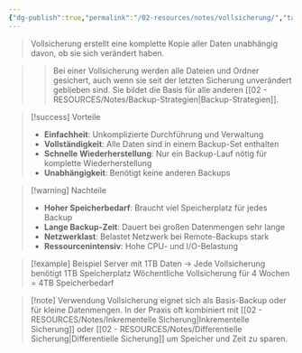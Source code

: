 ```yaml
---
{"dg-publish":true,"permalink":"/02-resources/notes/vollsicherung/","tags":["#informatik/backup/typ","#sicherheit/it-sicherheit"],"noteIcon":"","updated":"2025-09-27T02:14:13.479+02:00"}
---
```



>Vollsicherung erstellt eine komplette Kopie aller Daten unabhängig davon, ob sie sich verändert haben.

>>Bei einer Vollsicherung werden alle Dateien und Ordner gesichert, auch wenn sie seit der letzten Sicherung unverändert geblieben sind. Sie bildet die Basis für alle anderen [[02 - RESOURCES/Notes/Backup-Strategien\|Backup-Strategien]].

>[!success] Vorteile
>- **Einfachheit**: Unkomplizierte Durchführung und Verwaltung
>- **Vollständigkeit**: Alle Daten sind in einem Backup-Set enthalten
>- **Schnelle Wiederherstellung**: Nur ein Backup-Lauf nötig für komplette Wiederherstellung
>- **Unabhängigkeit**: Benötigt keine anderen Backups

>[!warning] Nachteile
>- **Hoher Speicherbedarf**: Braucht viel Speicherplatz für jedes Backup
>- **Lange Backup-Zeit**: Dauert bei großen Datenmengen sehr lange
>- **Netzwerklast**: Belastet Netzwerk bei Remote-Backups stark
>- **Ressourcenintensiv**: Hohe CPU- und I/O-Belastung

>[!example] Beispiel
>Server mit 1TB Daten → Jede Vollsicherung benötigt 1TB Speicherplatz
>Wöchentliche Vollsicherung für 4 Wochen = 4TB Speicherbedarf

>[!note] Verwendung
>Vollsicherung eignet sich als Basis-Backup oder für kleine Datenmengen. In der Praxis oft kombiniert mit [[02 - RESOURCES/Notes/Inkrementelle Sicherung\|Inkrementelle Sicherung]] oder [[02 - RESOURCES/Notes/Differentielle Sicherung\|Differentielle Sicherung]] um Speicher und Zeit zu sparen.